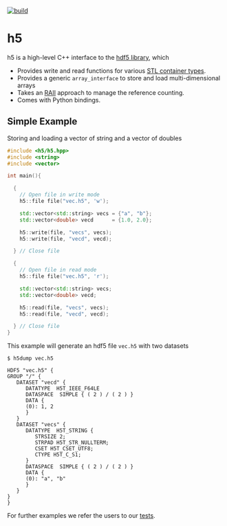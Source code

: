[![build](https://github.com/TRIQS/h5/workflows/build/badge.svg?branch=unstable)](https://github.com/TRIQS/h5/actions?query=workflow%3Abuild)

# h5

h5 is a high-level C++ interface to the [hdf5 library](https://www.hdfgroup.org/solutions/hdf5/), which
* Provides write and read functions for various [STL container types](https://en.cppreference.com/w/cpp/container).
* Provides a generic `array_interface` to store and load multi-dimensional arrays
* Takes an [RAII](https://en.wikipedia.org/wiki/Resource_acquisition_is_initialization) approach to manage the reference counting.
* Comes with Python bindings.

## Simple Example

Storing and loading a vector of string and a vector of doubles

```c++
#include <h5/h5.hpp>
#include <string>
#include <vector>

int main(){

  {
    // Open file in write mode
    h5::file file("vec.h5", 'w');

    std::vector<std::string> vecs = {"a", "b"};
    std::vector<double> vecd      = {1.0, 2.0};

    h5::write(file, "vecs", vecs);
    h5::write(file, "vecd", vecd);

  } // Close file

  {
    // Open file in read mode
    h5::file file("vec.h5", 'r');

    std::vector<std::string> vecs;
    std::vector<double> vecd;

    h5::read(file, "vecs", vecs);
    h5::read(file, "vecd", vecd);

  } // Close file
}
```

This example will generate an hdf5 file `vec.h5` with two datasets

```
$ h5dump vec.h5

HDF5 "vec.h5" {
GROUP "/" {
   DATASET "vecd" {
      DATATYPE  H5T_IEEE_F64LE
      DATASPACE  SIMPLE { ( 2 ) / ( 2 ) }
      DATA {
      (0): 1, 2
      }
   }
   DATASET "vecs" {
      DATATYPE  H5T_STRING {
         STRSIZE 2;
         STRPAD H5T_STR_NULLTERM;
         CSET H5T_CSET_UTF8;
         CTYPE H5T_C_S1;
      }
      DATASPACE  SIMPLE { ( 2 ) / ( 2 ) }
      DATA {
      (0): "a", "b"
      }
   }
}
}
```

For further examples we refer the users to our [tests](https://github.com/TRIQS/h5/tree/unstable/test/c++).
